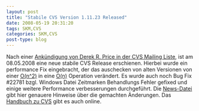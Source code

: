 ```yaml
---
layout: post
title: "Stabile CVS Version 1.11.23 Released"
date: 2008-05-19 20:31:20
tags: SKM,CVS
categories: SKM,CVS
post-type: blog
---
```

Nach einer [Ankündigung von Derek R. Price in der CVS Mailing Liste](http://lists.gnu.org/archive/html/info-cvs/2008-05/msg00024.html "Ankündigung von Derek R. Price in der CVS Mailing Liste"), 
ist am 08.05.2008 eine neue stabile CVS Release erschienen. Hierbei wurde ein performance Fix eingebracht, der das auschecken von alten Versionen von einer 
[O(n^2)](http://de.wikipedia.org/wiki/Landau-Symbole "O(n^2)") in eine 
[O(n)](http://de.wikipedia.org/wiki/Landau-Symbole "O(n)") 
Operation verändert. Es wurde auch noch Bug Fix #22781 bzgl. 
Windows Datei Zeitmarken Behandlungs Fehler gefixed und einige weitere Performance verbesserungen durchgeführt. 
Die [News-Datei](http://cvs.savannah.nongnu.org/viewcvs/ccvs/NEWS?rev=1.116.2.170&root=cvs&view=markup "News-Datei") gibt hier genauere 
Hinweise über die gemachten Änderungen. Das [Handbuch zu CVS](http://ximbiot.com/cvs/manual/cvs-1.11.23/cvs.html "Handbuch zu CVS") gibt es auch online.
